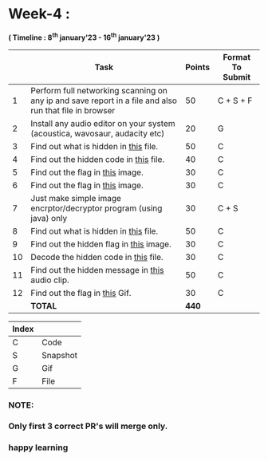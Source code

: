
# Week-4 :

**( Timeline : 8<sup>th</sup> january'23 - 16<sup>th</sup> january'23 )**
 

| | Task		| Points	|	Format To Submit	|
|--| ------------- 	| -------------	|	-------------------		|
|1| Perform full networking scanning on any ip and save report in a file and also run that file in browser | 50  |	C + S + F	|
|2| Install any audio editor on your system (acoustica, wavosaur, audacity etc) | 20   |  G  |
|3| Find out what is hidden in  [this](https://drive.google.com/file/d/13IxZmL7tCy4dIQLeITGnouTZ9ZCv6BGt) file.| 50  |	C	|
|4| Find out the hidden code in [this](https://drive.google.com/file/d/1i_A200IAjK4AHn_6AwSeWpcGUHOutM8a) file. | 40  |	C	|
|5| Find out the flag in  [this](https://drive.google.com/file/d/1kjar05-EwXzjewAZaBfOkCNFZGufAJTW) image. |30|  C |
|6| Find out the flag in  [this](https://drive.google.com/file/d/1wafevdr51vRcVbdRudL__pRWHmvlz7Xf) image.| 30  |	C	|
|7| Just make simple image encrptor/decryptor program (using java) only | 30  |	C + S |
|8| Find out what is hidden in  [this](https://drive.google.com/file/d/1Dy1wcYU5_3J75Pi2RvuiCV18qUgWAV5E) file. | 50  |	C	|
|9| Find out the hidden flag in  [this](https://drive.google.com/file/d/1oA6Xpi571inTc17VF7dwNVrneEkvOqBY) image.| 30  |	C	|
|10| Decode the hidden code in [this](https://drive.google.com/file/d/13IlYE5pXf0gWKdb4wvxb492VUe3Nr2qu) file. | 30  | C  |
|11| Find out the hidden message in [this](https://drive.google.com/file/d/1sJw6ScRHLQttXcgXzifiWCb5hwPv6Ynj) audio clip. | 50  |  C  |
|12| Find out the flag in [this](https://drive.google.com/file/d/1JWl1dKzpeB8Dqn8NsWXEeHs0BuSgjxL-) Gif. | 30  |  C  |
|| **TOTAL** 	| **440**	|



Index	|	|
--------|-------|
C	| Code	|
S	| Snapshot	|
G     | Gif       |
F     | File      |



### NOTE: 
###  Only first 3 correct PR's will merge only.
 

### happy learning
